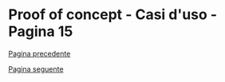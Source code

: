 # Proof of concept - Casi d'uso - Pagina 15

[Pagina precedente](UseCases14.md)




[Pagina seguente](UseCases16.md)
